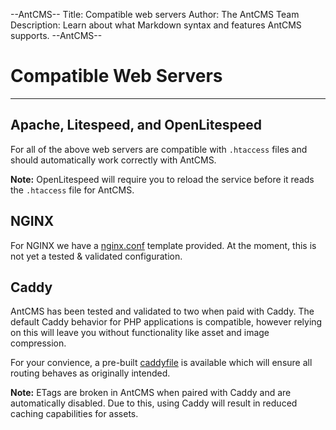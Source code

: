 --AntCMS--
Title: Compatible web servers
Author: The AntCMS Team
Description: Learn about what Markdown syntax and features AntCMS supports.
--AntCMS--

# Compatible Web Servers

<hr/>

## Apache, Litespeed, and OpenLitespeed

For all of the above web servers are compatible with `.htaccess` files and should automatically work correctly with AntCMS.

**Note:** OpenLitespeed will require you to reload the service before it reads the `.htaccess` file for AntCMS.

## NGINX

For NGINX we have a [nginx.conf](https://github.com/AntCMS-org/AntCMS/blob/main/configs/nginx.conf) template provided.
At the moment, this is not yet a tested & validated configuration.

## Caddy

AntCMS has been tested and validated to two when paid with Caddy.
The default Caddy behavior for PHP applications is compatible, however relying on this will leave you without functionality like asset and image compression.

For your convience, a pre-built [caddyfile](https://github.com/AntCMS-org/AntCMS/blob/main/configs/caddyfile) is available which will ensure all routing behaves as originally intended.

**Note:** ETags are broken in AntCMS when paired with Caddy and are automatically disabled. Due to this, using Caddy will result in reduced caching capabilities for assets.
